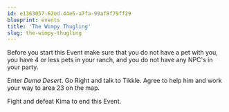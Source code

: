 ```yaml
---
id: e1363057-62ed-44e5-a7fa-99af8f79ff29
blueprint: events
title: 'The Wimpy Thugling'
slug: the-wimpy-thugling
---
```

Before you start this Event make sure that you do not have a pet with you, you have 4 or less pets in your ranch, and you do not have any NPC's in your party.

Enter *Duma Desert*. Go Right and talk to Tikkle. Agree to help him and work your way to area 23 on the map.

Fight and defeat Kima to end this Event.